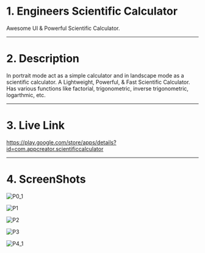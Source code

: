 # 1. Engineers Scientific Calculator

Awesome UI & Powerful Scientific Calculator.

<hr/>


# 2. Description

In portrait mode act as a simple calculator and in landscape mode as a scientific calculator.
A Lightweight, Powerful, & Fast Scientific Calculator.
Has various functions like factorial, trigonometric, inverse trigonometric, logarthmic, etc.

<hr/>


# 3. Live Link

https://play.google.com/store/apps/details?id=com.appcreator.scientificcalculator

<hr/>


# 4. ScreenShots

![P0_1](https://user-images.githubusercontent.com/88141470/208255791-8897b52c-217e-419a-93b3-b0091e2c4ac5.jpeg)


![P1](https://user-images.githubusercontent.com/88141470/208255530-f5d431ce-e8bf-4893-b13f-dc23f7c9c159.jpeg)


![P2](https://user-images.githubusercontent.com/88141470/208255541-a1a0840b-0f4d-41e4-a497-6b03a0b797bc.jpeg)


![P3](https://user-images.githubusercontent.com/88141470/208255577-075a2385-94e3-4961-93e6-312f08a07510.jpeg)


![P4_1](https://user-images.githubusercontent.com/88141470/208255804-bb66bb25-c537-4fba-90ba-1c47454d3d5a.jpeg)







